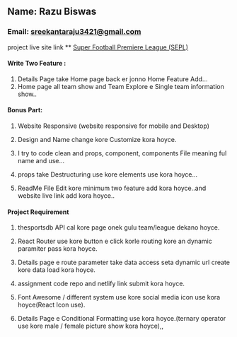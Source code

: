 ## Name: Razu Biswas
### Email: sreekantaraju3421@gmail.com


project live site link **
[Super Football Premiere League (SEPL)](https://react-router-raju.netlify.app/)

#### Write  Two Feature  : 
1. Details Page take Home page back er jonno Home Feature Add...
2. Home page all team show and Team Explore e Single team information show..
#### Bonus Part: 

1. Website Responsive (website responsive for mobile and Desktop)
2. Design and Name change kore Customize kora hoyce.

3. I try to code clean and props, component, components File meaning ful name and use...

4. props take Destructuring use kore elements use kora hoyce...
5. ReadMe File Edit kore minimum two feature add kora hoyce..and website live link add kora hoyce..
#### Project Requirement
1. thesportsdb API cal kore page  onek gulu team/league dekano hoyce.
2. React Router use kore button e click korle routing kore an dynamic paramiter pass kora hoyce.
3. Details page  e route parameter take data access seta dynamic url create kore data load kora hoyce.
4.  assignment code repo and netlify link submit kora hoyce.
5. Font Awesome / different system use kore social media icon use kora hoyce(React Icon use).

6. Details Page e Conditional Formatting use kora hoyce.(ternary operator use kore male / female picture show kora hoyce),,